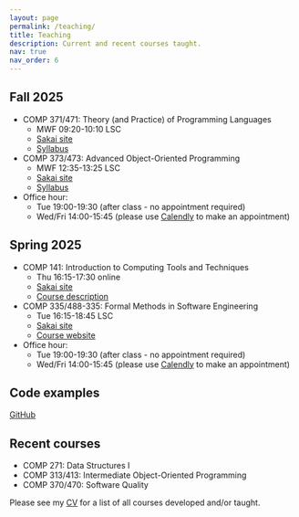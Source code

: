 ```yaml
---
layout: page
permalink: /teaching/
title: Teaching
description: Current and recent courses taught.
nav: true
nav_order: 6
---
```


## Fall 2025

- COMP 371/471: Theory (and Practice) of Programming Languages
  - MWF 09:20-10:10 LSC
  - [Sakai site](https://sakai.luc.edu/portal/site/COMP_371_001_2911_1256)
  - [Syllabus](https://lucproglangcourse.github.io/syllabus.html#section-001-fall-2023)
- COMP 373/473: Advanced Object-Oriented Programming
  - MWF 12:35-13:25 LSC
  - [Sakai site](https://sakai.luc.edu/portal/site/COMP_373_001_4976_1256)
  - [Syllabus](https://github.com/klaeufer/lucadvoopcourse/blob/main/Syllabus2024Fall.md)
- Office hour:
  - Tue 19:00-19:30 (after class - no appointment required)
  - Wed/Fri 14:00-15:45 (please use [Calendly](https://calendly.com/laufer) to make an appointment)

## Spring 2025

- COMP 141: Introduction to Computing Tools and Techniques
  - Thu 16:15-17:30 online
  - [Sakai site](https://sakai.luc.edu/portal/site/COMP_141_004_3676_1252)
  - [Course description](https://catalog.luc.edu/course-descriptions/comp)
- COMP 335/488-335: Formal Methods in Software Engineering
  - Tue 16:15-18:45 LSC
  - [Sakai site](https://sakai.luc.edu/portal/site/COMP_335_001_5828_1252)
  - [Course website](https://lucformalmethodscourse.github.io)
- Office hour:
  - Tue 19:00-19:30 (after class - no appointment required)
  - Wed/Fri 14:00-15:45 (please use [Calendly](https://calendly.com/laufer) to make an appointment)
  
## Code examples

[GitHub](https://github.com/loyolachicagocode)

## Recent courses

- COMP 271: Data Structures I
- COMP 313/413: Intermediate Object-Oriented Programming
- COMP 370/470: Software Quality

Please see my [CV](https://github.com/klaeufer/cv/releases/latest) for a list of all courses developed and/or taught.
